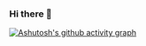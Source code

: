 ### Hi there 👋

[![Ashutosh's github activity graph](https://github-readme-activity-graph.vercel.app/graph?username=Pan-Ilya&theme=tokyo-night)](https://github.com/ashutosh00710/github-readme-activity-graph)

<!--
**Pan-Ilya/Pan-Ilya** is a ✨ _special_ ✨ repository because its `README.md` (this file) appears on your GitHub profile.

Here are some ideas to get you started:

- 🔭 I’m currently working on ...
- 🌱 I’m currently learning ...
- 👯 I’m looking to collaborate on ...
- 🤔 I’m looking for help with ...
- 💬 Ask me about ...
- 📫 How to reach me: ...
- 😄 Pronouns: ...
- ⚡ Fun fact: ...
-->
